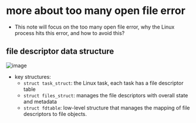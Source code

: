 # more about too many open file error
* This note will focus on the too many open file error, why the Linux process hits this error, and how to avoid this?

## file descriptor data structure
![image](https://github.com/user-attachments/assets/c08e1b40-8192-4d96-9231-a68aac2f7d2e)

* key structures:
    * `struct task_struct`: the Linux task, each task has a file descriptor table
    * `struct files_struct`: manages the file descriptors with overall state and metadata
    * `struct fdtable`: low-level structure that manages the mapping of file descriptors to file objects.



